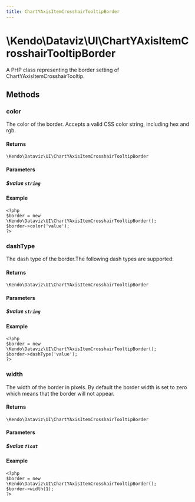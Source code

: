 ```yaml
---
title: ChartYAxisItemCrosshairTooltipBorder
---
```


# \Kendo\Dataviz\UI\ChartYAxisItemCrosshairTooltipBorder

A PHP class representing the border setting of ChartYAxisItemCrosshairTooltip.


## Methods

### color
The color of the border. Accepts a valid CSS color string, including hex and rgb.

#### Returns
`\Kendo\Dataviz\UI\ChartYAxisItemCrosshairTooltipBorder`

#### Parameters

##### $value `string`



#### Example 
    <?php
    $border = new \Kendo\Dataviz\UI\ChartYAxisItemCrosshairTooltipBorder();
    $border->color('value');
    ?>

### dashType
The dash type of the border.The following dash types are supported:

#### Returns
`\Kendo\Dataviz\UI\ChartYAxisItemCrosshairTooltipBorder`

#### Parameters

##### $value `string`



#### Example 
    <?php
    $border = new \Kendo\Dataviz\UI\ChartYAxisItemCrosshairTooltipBorder();
    $border->dashType('value');
    ?>

### width
The width of the border in pixels. By default the border width is set to zero which means that the border will not appear.

#### Returns
`\Kendo\Dataviz\UI\ChartYAxisItemCrosshairTooltipBorder`

#### Parameters

##### $value `float`



#### Example 
    <?php
    $border = new \Kendo\Dataviz\UI\ChartYAxisItemCrosshairTooltipBorder();
    $border->width(1);
    ?>

